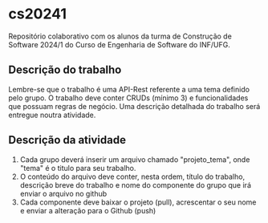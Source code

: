 # cs20241
Repositório colaborativo com os alunos da turma de Construção de Software 2024/1 do Curso de Engenharia de Software do INF/UFG. 

## Descrição do trabalho
Lembre-se que o trabalho é uma API-Rest referente a uma tema definido pelo grupo. O trabalho deve conter CRUDs (mínimo 3) e funcionalidades que possuam regras de negócio. Uma descrição detalhada do trabalho será entregue noutra atividade.

## Descrição da atividade
1. Cada grupo deverá inserir um arquivo chamado "projeto_tema", onde "tema" é o titulo para seu trabalho.
2. O conteúdo do arquivo deve conter, nesta ordem, título do trabalho, descrição breve do trabalho e nome do componente do grupo que irá enviar o arquivo no github
3. Cada componente deve baixar o projeto (pull), acrescentar o seu nome e enviar a alteração para o Github (push)
